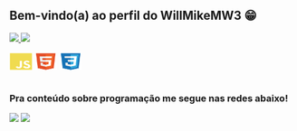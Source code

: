 ## Bem-vindo(a) ao perfil do WillMikeMW3 😁

<div>
  <a href="https://github.com/willmikemw3">
    <img height="150px" src="https://github-readme-stats.vercel.app/api?username=willmikemw3&show_icons=true&theme=tokyonight&include_all_commits=true&count_private=true"/>
    <img height="150px" src="https://github-readme-stats.vercel.app/api/top-langs/?username=willmikemw3&layout=compact&langs_count=6&theme=tokyonight"/>
  </a>
</div>
    
<div style="display: inline_block"><br>
  <img align="center" alt="Js" height="30" width="40" src="https://raw.githubusercontent.com/devicons/devicon/master/icons/javascript/javascript-plain.svg">
  <img align="center" alt="HTML" height="30" width="40" src="https://raw.githubusercontent.com/devicons/devicon/master/icons/html5/html5-original.svg">
  <img align="center" alt="CSS" height="30" width="40" src="https://raw.githubusercontent.com/devicons/devicon/master/icons/css3/css3-original.svg">
</div>
 
<br>
 
### Pra conteúdo sobre programação me segue nas redes abaixo!
 
<div>
  <a href="https://www.instagram.com/williamanimal" target="_blank"><img src="https://img.shields.io/badge/-Instagram-%23E4405F?style=for-the-badge&logo=instagram&logoColor=white" target="_blank"></a>
  <a href="https://www.linkedin.com/in/michael-william-83b056321/" target="_blank"><img src="https://img.shields.io/badge/-LinkedIn-%230077B5?style=for-the-badge&logo=linkedin&logoColor=white" target="_blank"></a>
</div>
